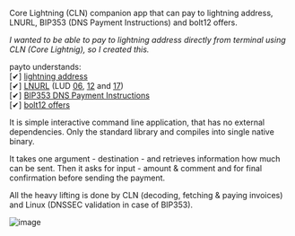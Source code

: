 
Core Lightning (CLN) companion app that can pay to lightning address, LNURL, BIP353 (DNS Payment Instructions) and bolt12 offers.

*I wanted to be able to pay to lightning address directly from terminal using CLN (Core Lightnig), so I created this.*

payto understands:<br/>
[✔] [lightning address](https://lightningaddress.com/)<br/>
[✔] [LNURL](https://github.com/lnurl/luds) (LUD [06](https://github.com/lnurl/luds/blob/luds/06.md), [12](https://github.com/lnurl/luds/blob/luds/12.md) and [17](https://github.com/lnurl/luds/blob/luds/17.md))<br/>
[✔] [BIP353 DNS Payment Instructions](https://github.com/bitcoin/bips/pull/1551)<br/>
[✔] [bolt12 offers](https://bolt12.org/)<br/>


It is simple interactive command line application, that has no external dependencies. Only the standard library and compiles into single native binary.

It takes one argument - destination - and retrieves information how much can be sent. Then it asks for input - amount & comment and for final confirmation before sending the payment.

All the heavy lifting is done by CLN (decoding, fetching & paying invoices) and Linux (DNSSEC validation in case of BIP353).

![image](https://github.com/urza/payto/assets/189804/3049059a-ef58-4202-b105-4b2b7a54192d)





